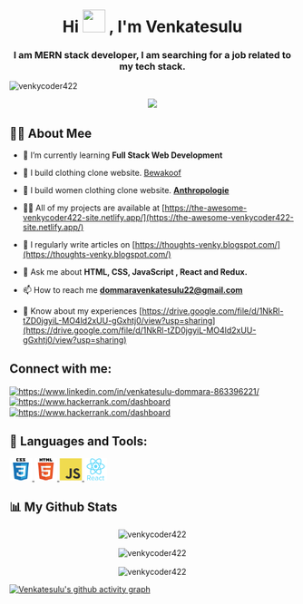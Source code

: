 <h1 align="center">Hi <img src="https://user-images.githubusercontent.com/76251822/184340507-a428029b-e36e-4dcf-a266-ade9cc52e6cc.gif" width="40" height="40"></img>
, I'm Venkatesulu</h1>
<h3 align="center">I am MERN stack developer, I am searching for a job related to my tech stack.</h3>

<p align="left"> <img src="https://komarev.com/ghpvc/?username=venkycoder422&label=Profile%20views&color=0e75b6&style=flat" alt="venkycoder422" /> </p>

<p align="center"><img src="https://user-images.githubusercontent.com/76251822/184339637-654f2f93-fc9f-497d-b1e6-5e3dc680afeb.png"></img><p>


## 🙋‍♂️ About Mee
- 🌱 I’m currently learning **Full Stack Web Development**
- 🔭 I build clothing clone website. [Bewakoof](https://venkycoder422.github.io/bewakoof.github.io/)
- 👯 I build women clothing clone website. [**Anthropologie**](https://anthropologie1.netlify.app/)
- 👨‍💻 All of my projects are available at [https://the-awesome-venkycoder422-site.netlify.app/](https://the-awesome-venkycoder422-site.netlify.app/)

- 📝 I regularly write articles on [https://thoughts-venky.blogspot.com/](https://thoughts-venky.blogspot.com/)

- 💬 Ask me about **HTML, CSS, JavaScript , React and Redux.**

- 📫 How to reach me **dommaravenkatesulu22@gmail.com**

- 📄 Know about my experiences [https://drive.google.com/file/d/1NkRl-tZD0jgyiL-MO4ld2xUU-gGxhtj0/view?usp=sharing](https://drive.google.com/file/d/1NkRl-tZD0jgyiL-MO4ld2xUU-gGxhtj0/view?usp=sharing)

## Connect with me:
<p align="left">
<a href="https://www.linkedin.com/in/venkatesulu-dommara-863396221/" target="blank"><img align="center" src="https://raw.githubusercontent.com/rahuldkjain/github-profile-readme-generator/master/src/images/icons/Social/linked-in-alt.svg" alt="https://www.linkedin.com/in/venkatesulu-dommara-863396221/" height="30" width="40" /></a>
<a href="https://the-awesome-venkycoder422-site.netlify.app/" target="blank"><img align="center" src="https://cdn-icons-png.flaticon.com/512/351/351456.png" alt="https://www.hackerrank.com/dashboard" height="30" width="40" /></a>
<a href="https://www.hackerrank.com/dommaravenkates1" target="blank"><img align="center" src="https://raw.githubusercontent.com/rahuldkjain/github-profile-readme-generator/master/src/images/icons/Social/hackerrank.svg" alt="https://www.hackerrank.com/dashboard" height="30" width="40" /></a>
</p>

## 🚀 Languages and Tools:
<p align="left"> <a href="https://www.w3schools.com/css/" target="_blank" rel="noreferrer"> <img src="https://raw.githubusercontent.com/devicons/devicon/master/icons/css3/css3-original-wordmark.svg" alt="css3" width="40" height="40"/> </a> <a href="https://www.w3.org/html/" target="_blank" rel="noreferrer"> <img src="https://raw.githubusercontent.com/devicons/devicon/master/icons/html5/html5-original-wordmark.svg" alt="html5" width="40" height="40"/> </a> <a href="https://developer.mozilla.org/en-US/docs/Web/JavaScript" target="_blank" rel="noreferrer"> <img src="https://raw.githubusercontent.com/devicons/devicon/master/icons/javascript/javascript-original.svg" alt="javascript" width="40" height="40"/> </a> <a href="https://reactjs.org/" target="_blank" rel="noreferrer"> <img src="https://raw.githubusercontent.com/devicons/devicon/master/icons/react/react-original-wordmark.svg" alt="react" width="40" height="40"/> </a> </p>

## 📊 My Github Stats

<p align="center"><img align="center"  src="https://github-readme-streak-stats.herokuapp.com/?user=venkycoder422&theme=algolia&show_icons=true&locale=en" alt="venkycoder422" /></p>

<p align="center"><img align="center" src="https://github-readme-stats.vercel.app/api?username=venkycoder422&theme=algolia&show_icons=true&locale=en" alt="venkycoder422" /></p>

<p align="center"><img align="center" src="https://github-readme-stats.vercel.app/api/top-langs?username=venkycoder422&theme=algolia&show_icons=true&locale=en&layout=compact" alt="venkycoder422" /></p>

[![Venkatesulu's github activity graph](https://activity-graph.herokuapp.com/graph?username=venkycoder422&theme=react-dark)](https://github.com/venkycoder422/github-readme-activity-graph)
